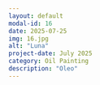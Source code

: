 ```yaml
---
layout: default
modal-id: 16
date: 2025-07-25
img: 16.jpg
alt: "Luna"
project-date: July 2025
category: Oil Painting
description: "Oleo"
---
```

